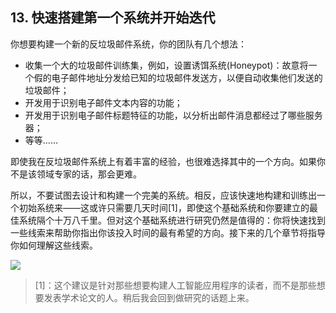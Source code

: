 ## 13. 快速搭建第一个系统并开始迭代

你想要构建一个新的反垃圾邮件系统，你的团队有几个想法：

- 收集一个大的垃圾邮件训练集，例如，设置诱饵系统(Honeypot)：故意将一个假的电子邮件地址分发给已知的垃圾邮件发送方，以便自动收集他们发送的垃圾邮件；
- 开发用于识别电子邮件文本内容的功能；
- 开发用于识别电子邮件标题特征的功能，以分析出邮件消息都经过了哪些服务器；
- 等等……

即使我在反垃圾邮件系统上有着丰富的经验，也很难选择其中的一个方向。如果你不是该领域专家的话，那会更难。

所以，不要试图去设计和构建一个完美的系统。相反，应该快速地构建和训练出一个初始系统来——这或许只需要几天时间[1]，即使这个基础系统和你要建立的最佳系统隔个十万八千里。但对这个基础系统进行研究仍然是值得的：你将快速找到一些线索来帮助你指出你该投入时间的最有希望的方向。接下来的几个章节将指导你如何理解这些线索。

![](https://raw.githubusercontent.com/AlbertHG/Machine-Learning-Yearning-Chinese-ver/master/md_images/6.jpg)

> [1]：这个建议是针对那些想要构建人工智能应用程序的读者，而不是那些想要发表学术论文的人。稍后我会回到做研究的话题上来。